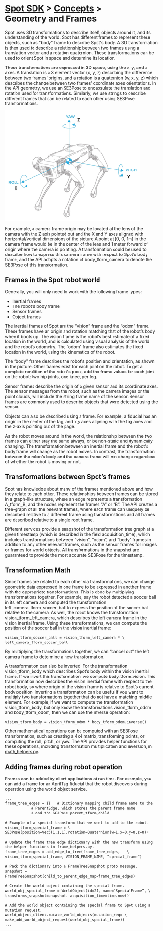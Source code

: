 <!--
Copyright (c) 2020 Boston Dynamics, Inc.  All rights reserved.

Downloading, reproducing, distributing or otherwise using the SDK Software
is subject to the terms and conditions of the Boston Dynamics Software
Development Kit License (20191101-BDSDK-SL).
-->

# [Spot SDK](../../README.md) > [Concepts](README.md) > <br/> Geometry and Frames

Spot uses 3D transformations to describe itself, objects around it, and its understanding of the world. Spot has different frames to represent these objects, such as "body" frame to describe Spot's body. A 3D transformation is then used to describe a relationship between two frames using a translation vector and a rotation quaternion. These transformations can be used to orient Spot in space and determine its location.

These transformations are expressed in 3D space, using the x, y, and z axes. A translation is a 3 element vector (x, y, z) describing the difference between two frames' origins, and a rotation is a quaternion (w, x, y, z) which describes the change between two frames’ coordinate axes orientations. In the API geometry, we use an SE3Pose to encapsulate the translation and rotation used for transformations. Similarly, we use strings to describe different frames that can be related to each other using SE3Pose transformations.


![Spot frames](frames-image1.png)

For example, a camera frame origin may be located at the lens of the camera with the Z axis pointed out and the X and Y axes aligned with horizontal/vertical dimensions of the picture.A point at [0, 0, 1m] in the camera frame would be in the center of the lens and 1 meter forward of origin where the camera is pointing. A transformation could be used to describe how to express this camera frame with respect to Spot’s body frame, and the API adopts a notation of body_tform_camera to denote the SE3Pose of this transformation.


## Frames in the Spot robot world

Generally, you will only need to work with the following frame types:



*   Inertial frames
*   The robot's body frame
*   Sensor frames
*   Object frames

The inertial frames of Spot are the “vision” frame and the “odom” frame. These frames have an origin and rotation matching that of the robot’s body when it boots up. The vision frame is the robot’s best estimate of a fixed location in the world, and is calculated using visual analysis of the world and the robot’s odometry. The “odom” frame also estimates the fixed location in the world, using the kinematics of the robot.

The “body” frame describes the robot's position and orientation, as shown in the picture. Other frames exist for each joint on the robot. To get a complete rendition of the robot's pose, add the frame values for each joint on the robot: two hip joints, one knee, per leg.

Sensor frames describe the origin of a given sensor and its coordinate axes. The sensor messages from the robot, such as the camera images or the point clouds, will include the string frame name of the sensor. Sensor frames are commonly used to describe objects that were detected using the sensor.

Objects can also be described using a frame. For example, a fiducial has an origin in the center of the tag, and x,y axes aligning with the tag axes and the z-axis pointing out of the page.

As the robot moves around in the world, the relationship between the two frames can either stay the same always, or be non-static and dynamically changing. The transformation between an inertial frame and the robot's body frame will change as the robot moves. In contrast, the transformation between the robot’s body and the camera frame will not change regardless of whether the robot is moving or not.


## Transformations between Spot’s frames

Spot has knowledge about many of the frames mentioned above and how they relate to each other. These relationships between frames can be stored in a graph-like structure, where an edge represents a transformation A_tform_B, and the nodes represent the frames “A” or “B”. The API creates a tree-graph of all the relevant frames, where each frame can uniquely be described relative to a different frame using transformations and all frames are described relative to a single root frame.

Different services provide a snapshot of the transformation tree graph at a given timestamp (which is described in the field acquisition_time), which includes transformations between “vision”, “odom”, and “body” frames in addition to any other relevant frames, such as the sensor frames for images or frames for world objects. All transformations in the snapshot are guaranteed to provide the most accurate SE3Pose for the timestamp.


## Transformation Math

Since frames are related to each other via transformations, we can change geometric data expressed in one frame to be expressed in another frame with the appropriate transformations. This is done by multiplying transformations together. For example, say the robot detected a soccer ball in its left camera and computed the transformation left_camera_tform_soccer_ball to express the position of the soccer ball relative to the camera. As well, the robot knows the transformation vision_tform_left_camera, which describes the left camera frame in the vision inertial frame. Using these transformations, we can compute the position of the soccer ball in the vision inertial frame:

    vision_tform_soccer_ball = vision_tform_left_camera * \ left_camera_tform_soccer_ball

By multiplying the transformations together, we can “cancel out” the left camera frame to determine a new transformation.

A transformation can also be inverted. For the transformation vision_tform_body which describes Spot’s body within the vision inertial frame. If we invert this transformation, we compute body_tform_vision. This transformation now describes the vision inertial frame with respect to the robot body, so where origin of the vision frame is relative to Spot’s current body position. Inverting a transformation can be useful if you want to multiply two transformations together that do not have a matching middle element. For example, if we want to compute the transformation vision_tform_body, but only know the transformations vision_tform_odom and body_tform_odom, then we can use the inverse operation:


    vision_tform_body = vision_tform_odom * body_tform_odom.inverse()

Other mathematical operations can be computed with an SE3Pose transformation, such as creating a 4x4 matrix, transforming points, or computing the roll, pitch, or yaw. The API provides helper functions for these operations, including transformation multiplication and inversion, in [math_helpers.py](../../python/bosdyn-client/src/bosdyn/client/math_helpers.py).


## Adding frames during robot operation

Frames can be added by client applications at run time. For example, you can add a frame for an AprilTag fiducial that the robot discovers during operation using the world object service.

    ...
    frame_tree_edges = {}	# Dictionary mapping child frame name to the
         		# ParentEdge, which stores the parent frame name
         		# and the SE3Pose parent_tform_child

    # Example of a special transform that we want to add to the robot.
    vision_tform_special_frame = \
    SE3Pose(position=Vec3(1,1,1),rotation=Quaternion(w=1,x=0,y=0,z=0))

    # Update the frame tree edge dictionary with the new transform using the helper functions in frame_helpers.py.
    frame_tree_edges = add_edge_to_tree(frame_tree_edges, 	\
    vision_tform_special_frame, VISION_FRAME_NAME, “special_frame”)

    # Pack the dictionary into a FrameTreeSnapshot proto message.
    snapshot = FrameTreeSnapshot(child_to_parent_edge_map=frame_tree_edges)

    # Create the world object containing the special frame.
    world_obj_special_frame = WorldObject(id=21, name=”SpecialFrame”, \
    transforms_snapshot=snapshot, acquisition_time=time.now())

    # Add the world object containing the special frame to Spot using a mutation request.
    world_object_client.mutate_world_objects(mutation_req= \
    make_add_world_object_request(world_obj_special_frame))
    ...

